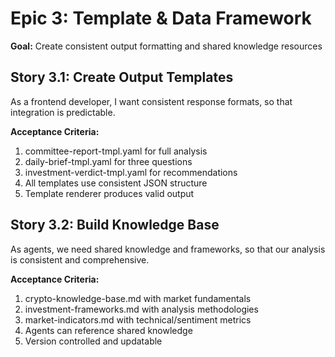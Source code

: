 # Epic 3: Template & Data Framework

**Goal:** Create consistent output formatting and shared knowledge resources

## Story 3.1: Create Output Templates
As a frontend developer, I want consistent response formats,
so that integration is predictable.

**Acceptance Criteria:**
1. committee-report-tmpl.yaml for full analysis
2. daily-brief-tmpl.yaml for three questions
3. investment-verdict-tmpl.yaml for recommendations
4. All templates use consistent JSON structure
5. Template renderer produces valid output

## Story 3.2: Build Knowledge Base
As agents, we need shared knowledge and frameworks,
so that our analysis is consistent and comprehensive.

**Acceptance Criteria:**
1. crypto-knowledge-base.md with market fundamentals
2. investment-frameworks.md with analysis methodologies
3. market-indicators.md with technical/sentiment metrics
4. Agents can reference shared knowledge
5. Version controlled and updatable
